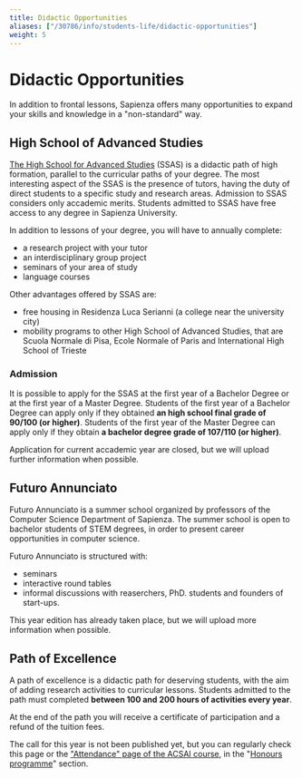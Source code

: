 ```yaml
---
title: Didactic Opportunities
aliases: ["/30786/info/students-life/didactic-opportunities"]
weight: 5
---
```


# Didactic Opportunities

In addition to frontal lessons, Sapienza offers many opportunities to expand your skills and knowledge in a "non-standard" way.

## High School of Advanced Studies

[The High School for Advanced Studies](https://web.uniroma1.it/sssas/en) (SSAS) is a didactic path of high formation, parallel to the curricular paths of your degree. The most interesting aspect of the SSAS is the presence of tutors, having the duty of direct students to a specific study and research areas. Admission to SSAS considers only accademic merits. Students admitted to SSAS have free access to any degree in Sapienza University.

In addition to lessons of your degree, you will have to annually complete:
- a research project with your tutor
- an interdisciplinary group project
- seminars of your area of study
- language courses

Other advantages offered by SSAS are:
- free housing in Residenza Luca Serianni (a college near the university city)
- mobility programs to other High School of Advanced Studies, that are Scuola Normale di Pisa, Ecole Normale of Paris and International High School of Trieste

### Admission

It is possible to apply for the SSAS at the first year of a Bachelor Degree or at the first year of a Master Degree. Students of the first year of a Bachelor Degree can apply only if they obtained **an high school final grade of 90/100 (or higher)**. Students of the first year of the Master Degree can apply only if they obtain **a bachelor degree grade of 107/110 (or higher)**.

Application for current accademic year are closed, but we will upload further information when possible.

## Futuro Annunciato

Futuro Annunciato is a summer school organized by professors of the Computer Science Department of Sapienza. The summer school is open to bachelor students of STEM degrees, in order to present career opportunities in computer science. 

Futuro Annunciato is structured with:
- seminars
- interactive round tables
- informal discussions with reaserchers, PhD. students and founders of start-ups. 

This year edition has already taken place, but we will upload more information when possible. 

## Path of Excellence

A path of excellence is a didactic path for deserving students, with the aim of adding research activities to curricular lessons. Students admitted to the path must completed **between 100 and 200 hours of activities every year**.

At the end of the path you will receive a certificate of participation and a refund of the tuition fees. 

The call for this year is not been published yet, but you can regularly check this page or the ["Attendance" page of the ACSAI course](https://corsidilaurea.uniroma1.it/en/corso/2024/30786/programmazione), in the "[Honours programme](https://corsidilaurea.uniroma1.it/en/corso/2024/30786/programmazione#bootstrap-fieldgroup-nav-item-honours-programme)" section.